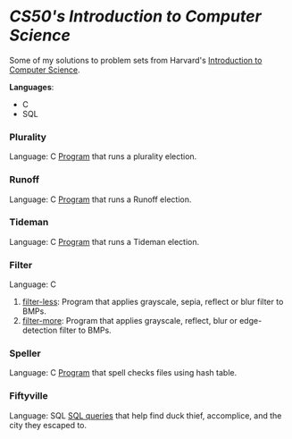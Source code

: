 # ***CS50's Introduction to Computer Science***

Some of my solutions to problem sets from Harvard's [Introduction to Computer Science](https://cs50.harvard.edu/x/2025/).

**Languages**: 
 - C
 - SQL

### Plurality
Language: C
[Program](/plurality/plurality.c) that runs a plurality election.

### Runoff
Language: C
[Program](/runoff/runoff.c) that runs a Runoff election.

### Tideman
Language: C
[Program](/tideman/tideman.c) that runs a Tideman election.

### Filter
Language: C
1. [filter-less](/filter-less/helpers.c): Program that applies grayscale, sepia, reflect or blur filter to BMPs.
1. [filter-more](/filter-more/helpers.c): Program that applies grayscale, reflect, blur or edge-detection filter to BMPs.

### Speller
Language: C
[Program](/speller/dictionary.c) that spell checks files using hash table.

### Fiftyville
Language: SQL
[SQL queries](/Fiftyville/log.sql) that help find duck thief, accomplice, and the city they escaped to.
